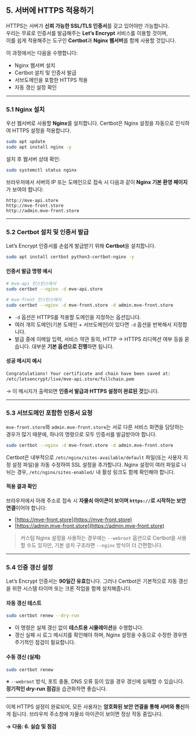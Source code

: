 ## 5. 서버에 HTTPS 적용하기

HTTPS는 서버가 **신뢰 가능한 SSL/TLS 인증서**를 갖고 있어야만 가능합니다.  
우리는 무료로 인증서를 발급해주는 **Let’s Encrypt** 서비스를 이용할 것이며,  
이를 쉽게 적용해주는 도구인 **Certbot**과 **Nginx 웹서버**를 함께 사용할 것입니다.

이 과정에서는 다음을 수행합니다:

- Nginx 웹서버 설치
- Certbot 설치 및 인증서 발급
- 서브도메인을 포함한 HTTPS 적용
- 자동 갱신 설정 확인

---

### 5.1 Nginx 설치

우선 웹서버로 사용할 **Nginx**를 설치합니다.
Certbot은 Nginx 설정을 자동으로 인식하여 HTTPS 설정을 적용합니다.

```bash
sudo apt update
sudo apt install nginx -y
```

설치 후 웹서버 상태 확인:

```bash
sudo systemctl status nginx
```

브라우저에서 서버의 IP 또는 도메인으로 접속 시 다음과 같이 **Nginx 기본 환영 페이지**가 보여야 합니다:

```
http://mve-api.store
http://mve-front.store
http://admin.mve-front.store
```

---

### 5.2 Certbot 설치 및 인증서 발급

Let’s Encrypt 인증서를 손쉽게 발급받기 위해 **Certbot**을 설치합니다.

```bash
sudo apt install certbot python3-certbot-nginx -y
```

#### 인증서 발급 명령 예시

```bash
# mve-api 인스턴스에서
sudo certbot --nginx -d mve-api.store

# mve-front 인스턴스에서
sudo certbot --nginx -d mve-front.store -d admin.mve-front.store
```

- `-d` 옵션은 HTTPS를 적용할 도메인을 지정하는 옵션입니다.
- 여러 개의 도메인(기본 도메인 + 서브도메인)이 있다면 `-d` 옵션을 반복해서 지정합니다.
- 발급 중에 이메일 입력, 서비스 약관 동의, HTTP → HTTPS 리디렉션 여부 등을 묻습니다. 대부분 **기본 옵션으로 진행**하면 됩니다.

#### 성공 메시지 예시

```bash
Congratulations! Your certificate and chain have been saved at:
/etc/letsencrypt/live/mve-api.store/fullchain.pem
```

→ 이 메시지가 출력되면 **인증서 발급과 HTTPS 설정이 완료된 것**입니다.

---

### 5.3 서브도메인 포함한 인증서 요청

`mve-front.store`와 `admin.mve-front.store`는 서로 다른 서비스 화면을 담당하는 경우가 많기 때문에, 하나의 명령으로 모두 인증서를 발급받아야 합니다.

```bash
sudo certbot --nginx -d mve-front.store -d admin.mve-front.store
```

Certbot은 내부적으로 `/etc/nginx/sites-available/default` 파일(또는 사용자 지정 설정 파일)을 자동 수정하여 SSL 설정을 추가합니다.
Nginx 설정이 여러 파일로 나뉘는 경우, `/etc/nginx/sites-enabled/` 내 활성 링크도 함께 확인해야 합니다.

#### 적용 결과 확인

브라우저에서 아래 주소로 접속 시 **자물쇠 아이콘이 보이며 `https://`로 시작하는 보안 연결**이어야 합니다:

- [https://mve-front.store](https://mve-front.store)
- [https://admin.mve-front.store](https://admin.mve-front.store)

> 커스텀 Nginx 설정을 사용하는 경우에는 `--webroot` 옵션으로 Certbot을 사용할 수도 있지만, 기본 설치 구조라면 `--nginx` 방식이 더 간편합니다.

---

### 5.4 인증 갱신 설정

Let’s Encrypt 인증서는 **90일간 유효**합니다.
그러나 Certbot은 기본적으로 자동 갱신을 위한 시스템 타이머 또는 크론 작업을 함께 설치해줍니다.

#### 자동 갱신 테스트

```bash
sudo certbot renew --dry-run
```

- 이 명령은 실제 갱신 없이 **테스트용 시뮬레이션**을 수행합니다.
- 갱신 실패 시 로그 메시지를 확인해야 하며, Nginx 설정을 수동으로 수정한 경우엔 주기적인 점검이 필요합니다.

#### 수동 갱신 (실제)

```bash
sudo certbot renew
```

※ `--webroot` 방식, 포트 충돌, DNS 오류 등이 있을 경우 갱신에 실패할 수 있습니다. **정기적인 dry-run 점검**을 습관화하면 좋습니다.

---

이제 HTTPS 설정이 완료되어, 모든 사용자는 **암호화된 보안 연결을 통해 서버와 통신**하게 됩니다.
브라우저 주소창에 자물쇠 아이콘이 보이면 정상 작동 중입니다.

**→ 다음: 6. 실습 및 점검**
